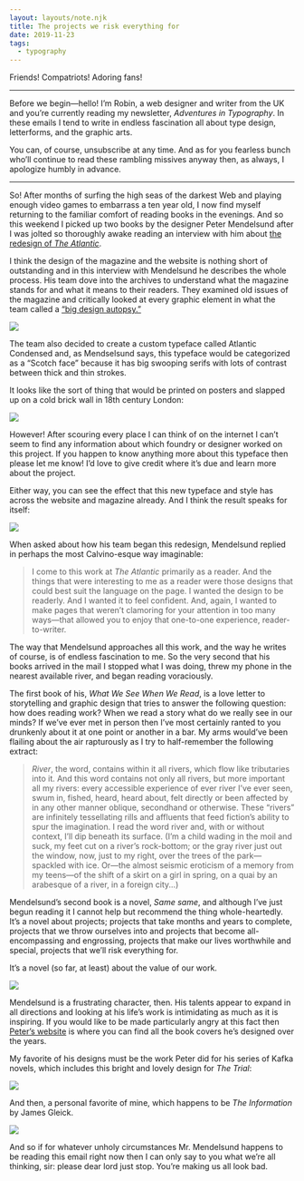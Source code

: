```yaml
---
layout: layouts/note.njk
title: The projects we risk everything for
date: 2019-11-23
tags:
  - typography
---
```


Friends! Compatriots! Adoring fans!

---

Before we begin—hello! I’m Robin, a web designer and writer from the UK and you’re currently reading my newsletter, _Adventures in Typography_. In these emails I tend to write in endless fascination all about type design, letterforms, and the graphic arts.

You can, of course, unsubscribe at any time. And as for you fearless bunch who’ll continue to read these rambling missives anyway then, as always, I apologize humbly in advance.

---

So! After months of surfing the high seas of the darkest Web and playing enough video games to embarrass a ten year old, I now find myself returning to the familiar comfort of reading books in the evenings. And so this weekend I picked up two books by the designer Peter Mendelsund after I was jolted so thoroughly awake reading an interview with him about [the redesign of _The Atlantic_](https://www.theatlantic.com/news/archive/2019/11/introducing-new-look-atlantic/601762/).

I think the design of the magazine and the website is nothing short of outstanding and in this interview with Mendelsund he describes the whole process. His team dove into the archives to understand what the magazine stands for and what it means to their readers. They examined old issues of the magazine and critically looked at every graphic element in what the team called a [“big design autopsy.”](https://www.youtube.com/watch?v=TlkzewtoJ8Q&feature=emb_title)

![](https://buttondown.s3.us-west-2.amazonaws.com/images/acc1d3fb-3c90-4518-bfc8-bbe9bfefc9f7.jpg)

The team also decided to create a custom typeface called Atlantic Condensed and, as Mendselsund says, this typeface would be categorized as a “Scotch face” because it has big swooping serifs with lots of contrast between thick and thin strokes.

It looks like the sort of thing that would be printed on posters and slapped up on a cold brick wall in 18th century London:

![](https://buttondown.s3.us-west-2.amazonaws.com/images/db8b2e9f-cffc-4f70-93aa-edaf02db9712.jpg)

However! After scouring every place I can think of on the internet I can’t seem to find any information about which foundry or designer worked on this project. If you happen to know anything more about this typeface then please let me know! I’d love to give credit where it’s due and learn more about the project.

Either way, you can see the effect that this new typeface and style has across the website and magazine already. And I think the result speaks for itself:

![](https://buttondown.s3.us-west-2.amazonaws.com/images/f3f6142d-7799-4cfa-a317-f2f7f189be00.jpg)

When asked about how his team began this redesign, Mendelsund replied in perhaps the most Calvino-esque way imaginable:

> I come to this work at _The Atlantic_ primarily as a reader. And the things that were interesting to me as a reader were those designs that could best suit the language on the page. I wanted the design to be readerly. And I wanted it to feel confident. And, again, I wanted to make pages that weren’t clamoring for your attention in too many ways—that allowed you to enjoy that one-to-one experience, reader-to-writer.

The way that Mendelsund approaches all this work, and the way he writes of course, is of endless fascination to me. So the very second that his books arrived in the mail I stopped what I was doing, threw my phone in the nearest available river, and began reading voraciously.

The first book of his, _What We See When We Read_, is a love letter to storytelling and graphic design that tries to answer the following question: how does reading work? When we read a story what do we really see in our minds? If we’ve ever met in person then I’ve most certainly ranted to you drunkenly about it at one point or another in a bar. My arms would’ve been flailing about the air rapturously as I try to half-remember the following extract:

> _River_, the word, contains within it all rivers, which flow like tributaries into it. And this word contains not only all rivers, but more important all my rivers: every accessible experience of ever river I’ve ever seen, swum in, fished, heard, heard about, felt directly or been affected by in any other manner oblique, secondhand or otherwise. These “rivers” are infinitely tessellating rills and affluents that feed fiction’s ability to spur the imagination. I read the word river and, with or without context, I’ll dip beneath its surface. (I’m a child wading in the moil and suck, my feet cut on a river’s rock-bottom; or the gray river just out the window, now, just to my right, over the trees of the park—spackled with ice. Or—the almost seismic eroticism of a memory from my teens—of the shift of a skirt on a girl in spring, on a quai by an arabesque of a river, in a foreign city...)

Mendelsund’s second book is a novel, _Same same_, and although I’ve just begun reading it I cannot help but recommend the thing whole-heartedly. It’s a novel about projects; projects that take months and years to complete, projects that we throw ourselves into and projects that become all-encompassing and engrossing, projects that make our lives worthwhile and special, projects that we’ll risk everything for.

It’s a novel (so far, at least) about the value of our work.

![](https://buttondown.s3.us-west-2.amazonaws.com/images/c7d6ee7e-8d11-425d-88d9-18ceee5761da.jpg)

Mendelsund is a frustrating character, then. His talents appear to expand in all directions and looking at his life’s work is intimidating as much as it is inspiring. If you would like to be made particularly angry at this fact then [Peter’s website](https://www.petermendelsund.com/covers) is where you can find all the book covers he’s designed over the years.

My favorite of his designs must be the work Peter did for his series of Kafka novels, which includes this bright and lovely design for _The Trial_:

![](https://buttondown.s3.us-west-2.amazonaws.com/images/f8bc07d3-1911-424a-a260-869bb63a167a.jpg)

And then, a personal favorite of mine, which happens to be _The Information_ by James Gleick.

![](https://buttondown.s3.us-west-2.amazonaws.com/images/1eea3156-20e7-46e3-a980-ddc8cd724907.jpeg)

And so if for whatever unholy circumstances Mr. Mendelsund happens to be reading this email right now then I can only say to you what we’re all thinking, sir: please dear lord just stop. You’re making us all look bad.
